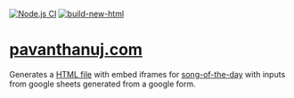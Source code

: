 [![Node.js CI](https://github.com/n00bcodr/sotd_sheettohtml/actions/workflows/site-update-workflow.yml/badge.svg?cacheSeconds=600)](https://github.com/n00bcodr/sotd_sheettohtml/actions/workflows/site-update-workflow.yml)
[![build-new-html](https://github.com/n00bcodr/sotd_sheettohtml/actions/workflows/pages/pages-build-deployment/badge.svg)](https://github.com/n00bcodr/sotd_sheettohtml/actions/workflows/pages/pages-build-deployment)

# [pavanthanuj.com](https://www.pavanthanuj.com/) 

Generates a [HTML file](https://n00bcodr.github.io/sotd_sheettohtml/sotd.html) with embed iframes for [song-of-the-day](https://www.pavanthanuj.com/song-of-the-day) with inputs from google sheets generated from a google form. 
